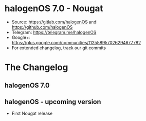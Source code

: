 # halogenOS 7.0 - Nougat

- Source: https://gitlab.com/halogenOS and https://github.com/halogenOS
- Telegram: https://telegram.me/halogenOS
- Google+: https://plus.google.com/communities/112558957026294677782
- For extended changelog, track our git commits

# The Changelog

## halogenOS 7.0

## halogenOS - upcoming version

- First Nougat release
